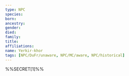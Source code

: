 ```yaml
---
type: NPC
species:
born:
ancestry:
gender:
died:
family:
title:
affiliations:
name: Yerkir-khor
tags: [NPC/DuFr/unaware, NPC/MC/aware, NPC/historical]
---
```


%%SECRET[1]%%